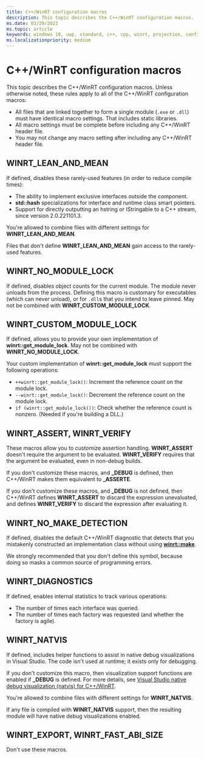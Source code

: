 ```yaml
---
title: C++/WinRT configuration macros
description: This topic describes the C++/WinRT configuration macros.
ms.date: 03/29/2022
ms.topic: article
keywords: windows 10, uwp, standard, c++, cpp, winrt, projection, configuration, macros
ms.localizationpriority: medium
---
```


# C++/WinRT configuration macros

This topic describes the C++/WinRT configuration macros. Unless otherwise noted, these rules apply to all of the C++/WinRT configuration macros:

* All files that are linked together to form a single module (`.exe` or `.dll`) must have identical macro settings. That includes static libraries.
* All macro settings must be complete before including any C++/WinRT header file.
* You may not change any macro setting after including any C++/WinRT header file.

## WINRT_LEAN_AND_MEAN
If defined, disables these rarely-used features (in order to reduce compile times):

* The ability to implement exclusive interfaces outside the component.
* **std::hash** specializations for interface and runtime class smart pointers.
* Support for directly outputting an hstring or IStringable to a C++ stream, since version 2.0.221101.3.

You're allowed to combine files with different settings for **WINRT_LEAN_AND_MEAN**.

Files that don't define **WINRT_LEAN_AND_MEAN** gain access to the rarely-used features.

## WINRT_NO_MODULE_LOCK
If defined, disables object counts for the current module. The module never unloads from the process. Defining this macro is customary for executables (which can never unload), or for `.dll`s that you intend to leave pinned. May not be combined with **WINRT_CUSTOM_MODULE_LOCK**.

## WINRT_CUSTOM_MODULE_LOCK
If defined, allows you to provide your own implementation of **winrt::get_module_lock**. May not be combined with **WINRT_NO_MODULE_LOCK**.

Your custom implementation of **winrt::get_module_lock** must support the following operations:

* `++winrt::get_module_lock()`: Increment the reference count on the module lock.
* `--winrt::get_module_lock()`: Decrement the reference count on the module lock.
* `if (winrt::get_module_lock())`: Check whether the reference count is nonzero. (Needed if you're building a DLL.)

## WINRT_ASSERT, WINRT_VERIFY
These macros allow you to customize assertion handling. **WINRT_ASSERT** doesn't require the argument to be evaluated. **WINRT_VERIFY** requires that the argument be evaluated, even in non-debug builds.

If you don't customize these macros, and **_DEBUG** is defined, then C++/WinRT makes them equivalent to **_ASSERTE**.

If you don't customize these macros, and **_DEBUG** is not defined, then C++/WinRT defines **WINRT_ASSERT** to discard the expression unevaluated, and defines **WINRT_VERIFY** to discard the expression after evaluating it.

## WINRT_NO_MAKE_DETECTION
If defined, disables the default C++/WinRT diagnostic that detects that you mistakenly constructed an implementation class without using [**winrt::make**](/uwp/cpp-ref-for-winrt/make).

We strongly recommended that you don't define this symbol, because doing so masks a common source of programming errors.

## WINRT_DIAGNOSTICS
If defined, enables internal statistics to track various operations:
* The number of times each interface was queried.
* The number of times each factory was requested (and whether the factory is agile).

## WINRT_NATVIS
If defined, includes helper functions to assist in native debug visualizations in Visual Studio. The code isn't used at runtime; it exists only for debugging.

If you don't customize this macro, then visualization support functions are enabled if **_DEBUG** is defined. For more details, see [Visual Studio native debug visualization (natvis) for C++/WinRT](natvis.md).

You're allowed to combine files with different settings for **WINRT_NATVIS**.

If any file is compiled with **WINRT_NATVIS** support, then the resulting module will have native debug visualizations enabled.

## WINRT_EXPORT, WINRT_FAST_ABI_SIZE

Don't use these macros.
